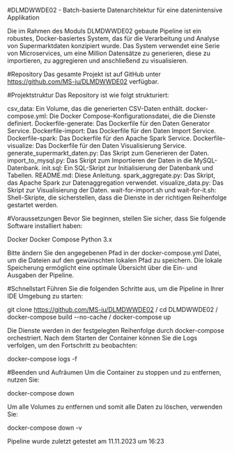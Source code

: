 #DLMDWWDE02 - Batch-basierte Datenarchitektur für eine datenintensive Applikation

Die im Rahmen des Moduls DLMDWWDE02 gebaute Pipeline ist ein robustes, Docker-basiertes System, 
das für die Verarbeitung und Analyse von Supermarktdaten konzipiert wurde. 
Das System verwendet eine Serie von Microservices, um eine Million Datensätze zu generieren, diese zu importieren, 
zu aggregieren und anschließend zu visualisieren.


#Repository
Das gesamte Projekt ist auf GitHub unter https://github.com/MS-iu/DLMDWWDE02 verfügbar.

#Projektstruktur
Das Repository ist wie folgt strukturiert:

csv_data: Ein Volume, das die generierten CSV-Daten enthält.
docker-compose.yml: Die Docker Compose-Konfigurationsdatei, die die Dienste definiert.
Dockerfile-generate: Das Dockerfile für den Daten Generator Service.
Dockerfile-import: Das Dockerfile für den Daten Import Service.
Dockerfile-spark: Das Dockerfile für den Apache Spark Service.
Dockerfile-visualize: Das Dockerfile für den Daten Visualisierung Service.
generate_supermarkt_daten.py: Das Skript zum Generieren der Daten.
import_to_mysql.py: Das Skript zum Importieren der Daten in die MySQL-Datenbank.
init.sql: Ein SQL-Skript zur Initialisierung der Datenbank und Tabellen.
README.md: Diese Anleitung.
spark_aggregate.py: Das Skript, das Apache Spark zur Datenaggregation verwendet.
visualize_data.py: Das Skript zur Visualisierung der Daten.
wait-for-import.sh und wait-for-it.sh: Shell-Skripte, die sicherstellen, dass die Dienste in der richtigen Reihenfolge gestartet werden.

#Voraussetzungen
Bevor Sie beginnen, stellen Sie sicher, dass Sie folgende Software installiert haben:

Docker
Docker Compose
Python 3.x

Bitte ändern Sie den angegebenen Pfad in der docker-compose.yml Datei, um die Dateien auf den gewünschten lokalen Pfad zu speichern.
Die lokale Speicherung ermöglicht eine optimale Übersicht über die Ein- und Ausgaben der Pipeline.

#Schnellstart
Führen Sie die folgenden Schritte aus, um die Pipeline in Ihrer IDE Umgebung zu starten:

git clone https://github.com/MS-iu/DLMDWWDE02 /
cd DLMDWWDE02 / 
docker-compose build --no-cache / 
docker-compose up


Die Dienste werden in der festgelegten Reihenfolge durch docker-compose orchestriert. 
Nach dem Starten der Container können Sie die Logs verfolgen, um den Fortschritt zu beobachten:

docker-compose logs -f

#Beenden und Aufräumen
Um die Container zu stoppen und zu entfernen, nutzen Sie:

docker-compose down

Um alle Volumes zu entfernen und somit alle Daten zu löschen, verwenden Sie:

docker-compose down -v

Pipeline wurde zuletzt getestet am 11.11.2023 um 16:23